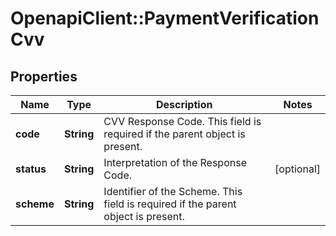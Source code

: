 # OpenapiClient::PaymentVerificationCvv

## Properties
Name | Type | Description | Notes
------------ | ------------- | ------------- | -------------
**code** | **String** | CVV Response Code. This field is required if the parent object is present. | 
**status** | **String** | Interpretation of the Response Code. | [optional] 
**scheme** | **String** | Identifier of the Scheme. This field is required if the parent object is present. | 


